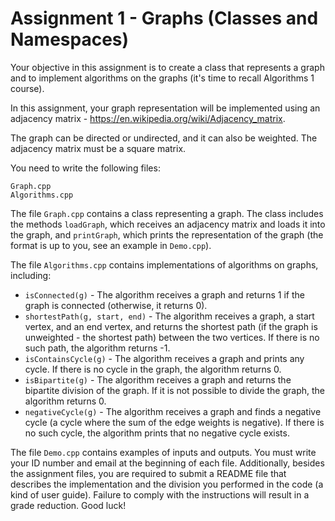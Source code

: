 # Assignment 1 - Graphs (Classes and Namespaces)

Your objective in this assignment is to create a class that represents a graph and to implement algorithms on the graphs (it's time to recall Algorithms 1 course).

In this assignment, your graph representation will be implemented using an adjacency matrix - https://en.wikipedia.org/wiki/Adjacency_matrix.

The graph can be directed or undirected, and it can also be weighted. The adjacency matrix must be a square matrix.

You need to write the following files:

```
Graph.cpp
Algorithms.cpp
```

The file `Graph.cpp` contains a class representing a graph.
The class includes the methods `loadGraph`, which receives an adjacency matrix and loads it into the graph, and `printGraph`, which prints the representation of the graph (the format is up to you, see an example in `Demo.cpp`).

The file `Algorithms.cpp` contains implementations of algorithms on graphs, including:

- `isConnected(g)` - The algorithm receives a graph and returns 1 if the graph is connected (otherwise, it returns 0).
- `shortestPath(g, start, end)` - The algorithm receives a graph, a start vertex, and an end vertex, and returns the shortest path (if the graph is unweighted - the shortest path) between the two vertices. If there is no such path, the algorithm returns -1.
- `isContainsCycle(g)` - The algorithm receives a graph and prints any cycle. If there is no cycle in the graph, the algorithm returns 0.
- `isBipartite(g)` - The algorithm receives a graph and returns the bipartite division of the graph. If it is not possible to divide the graph, the algorithm returns 0.
- `negativeCycle(g)` - The algorithm receives a graph and finds a negative cycle (a cycle where the sum of the edge weights is negative). If there is no such cycle, the algorithm prints that no negative cycle exists.

The file `Demo.cpp` contains examples of inputs and outputs.
You must write your ID number and email at the beginning of each file. Additionally, besides the assignment files, you are required to submit a README file that describes the implementation and the division you performed in the code (a kind of user guide). Failure to comply with the instructions will result in a grade reduction. Good luck!